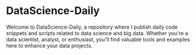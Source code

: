 # DataScience-Daily
Welcome to DataScience-Daily, a repository where I publish daily code snippets and scripts related to data science and big data. Whether you're a data scientist, analyst, or enthusiast, you'll find valuable tools and examples here to enhance your data projects.

